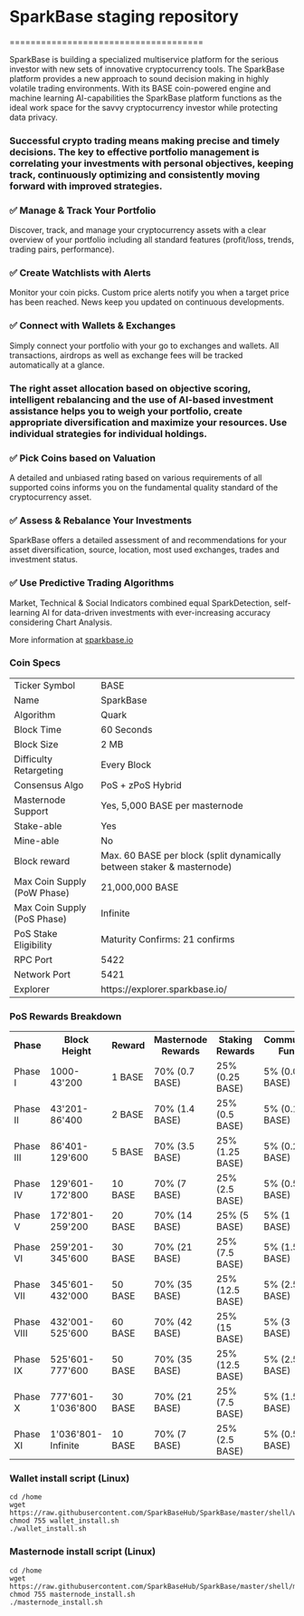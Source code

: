 # SparkBase staging repository
=====================================

SparkBase is building a specialized multiservice platform for the serious investor with new sets of innovative cryptocurrency tools. The SparkBase platform provides a new approach to sound decision making in highly volatile trading environments.
With its BASE coin-powered engine and machine learning AI-capabilities the SparkBase platform functions as the ideal work space for the savvy cryptocurrency investor while protecting data privacy.

  ### Successful crypto trading means making precise and timely decisions. The key to effective portfolio management is correlating your investments with personal objectives, keeping track, continuously optimizing and consistently moving forward with improved strategies.

   ### ✅ Manage & Track Your Portfolio
   Discover, track, and manage your cryptocurrency assets with a clear overview of your portfolio including all standard features  (profit/loss, trends, trading pairs, performance).
    
   ### ✅ Create Watchlists with Alerts
   Monitor your coin picks. Custom price alerts notify you when a target price has been reached. News keep you updated on continuous developments.
    
   ### ✅ Connect with Wallets & Exchanges
   Simply connect your portfolio with your go to exchanges and wallets. All transactions, airdrops as well as exchange fees will be tracked automatically at a glance.


  ### The right asset allocation based on objective scoring, intelligent rebalancing and the use of AI-based investment assistance helps you to weigh your portfolio, create appropriate diversification and maximize your resources. Use individual strategies for individual holdings.

   ### ✅ Pick Coins based on Valuation
   A detailed and unbiased rating based on various requirements of all supported coins informs you on the fundamental quality standard of the cryptocurrency asset.
    
   ### ✅ Assess & Rebalance Your Investments
   SparkBase offers a detailed assessment of and recommendations for your asset diversification, source, location, most used exchanges, trades and investment status.
    
   ### ✅ Use Predictive Trading Algorithms
   Market, Technical & Social Indicators combined equal SparkDetection, self-learning AI for data-driven investments with ever-increasing accuracy considering Chart Analysis.

More information at [sparkbase.io](http://www.sparkbase.io)


### Coin Specs
<table>
<tr><td>Ticker Symbol</td><td>BASE</td></tr>
<tr><td>Name</td><td>SparkBase</td></tr>
<tr><td>Algorithm</td><td>Quark</td></tr>
<tr><td>Block Time</td><td>60 Seconds</td></tr>
<tr><td>Block Size</td><td>2 MB</td></tr> 
<tr><td>Difficulty Retargeting</td><td>Every Block</td></tr>
<tr><td>Consensus Algo</td><td>PoS + zPoS Hybrid</td></tr>
<tr><td>Masternode Support</td><td>Yes, 5,000 BASE per masternode</td></tr>
<tr><td>Stake-able</td><td>Yes</td></tr>
<tr><td>Mine-able</td><td>No</td></tr>
<tr><td>Block reward</td><td>Max. 60 BASE per block (split dynamically between staker & masternode)</td></tr>
<tr><td>Max Coin Supply (PoW Phase)</td><td>21,000,000 BASE</td></tr>
<tr><td>Max Coin Supply (PoS Phase)</td><td>Infinite</td></tr>
<tr><td>PoS Stake Eligibility</td><td>Maturity Confirms: 21 confirms</td></tr>
<tr><td>RPC Port</td><td>5422</td></tr>
<tr><td>Network Port</td><td>5421</td></tr>
<tr><td>Explorer</td><td>https://explorer.sparkbase.io/</td></tr>
</table>


### PoS Rewards Breakdown

<table>
<th>Phase</th><th>Block Height</th><th>Reward</th><th>Masternode Rewards</th><th>Staking Rewards</th><th>Community Fund</th>
<tr><td>Phase I</td><td>1000-43'200</td><td>1 BASE</td><td>70% (0.7 BASE)</td><td>25% (0.25 BASE)</td><td>5% (0.05 BASE)</td></tr>
<tr><td>Phase II</td><td>43'201-86'400</td><td>2 BASE</td><td>70% (1.4 BASE)</td><td>25% (0.5 BASE)</td><td>5% (0.1 BASE)</td></tr>
<tr><td>Phase III</td><td>86'401-129'600</td><td>5 BASE</td><td>70% (3.5 BASE)</td><td>25% (1.25 BASE)</td><td>5% (0.25 BASE)</td></tr>
<tr><td>Phase IV</td><td>129'601-172'800</td><td>10 BASE</td><td>70% (7 BASE)</td><td>25% (2.5 BASE)</td><td>5% (0.5 BASE)</td></tr>
<tr><td>Phase V</td><td>172'801-259'200</td><td>20 BASE</td><td>70% (14 BASE)</td><td>25% (5 BASE)</td><td>5% (1 BASE)</td></tr>
<tr><td>Phase VI</td><td>259'201-345'600</td><td>30 BASE</td><td>70% (21 BASE)</td><td>25% (7.5 BASE)</td><td>5% (1.5 BASE)</td></tr>
<tr><td>Phase VII</td><td>345'601-432'000</td><td>50 BASE</td><td>70% (35 BASE)</td><td>25% (12.5 BASE)</td><td>5% (2.5 BASE)</td></tr>
<tr><td>Phase VIII</td><td>432'001-525'600</td><td>60 BASE</td><td>70% (42 BASE)</td><td>25% (15 BASE)</td><td>5% (3 BASE)</td></tr>
<tr><td>Phase IX</td><td>525'601-777'600</td><td>50 BASE</td><td>70% (35 BASE)</td><td>25% (12.5 BASE)</td><td>5% (2.5 BASE)</td></tr>
<tr><td>Phase X</td><td>777'601-1'036'800</td><td>30 BASE</td><td>70% (21 BASE)</td><td>25% (7.5 BASE)</td><td>5% (1.5 BASE)</td></tr>
<tr><td>Phase XI</td><td>1'036'801-Infinite</td><td>10 BASE</td><td>70% (7 BASE)</td><td>25% (2.5 BASE)</td><td>5% (0.5 BASE)</td></tr>
</table>




### Wallet install script (Linux)
```
cd /home
wget https://raw.githubusercontent.com/SparkBaseHub/SparkBase/master/shell/wallet_install.sh
chmod 755 wallet_install.sh
./wallet_install.sh
```

### Masternode install script (Linux)
```
cd /home
wget https://raw.githubusercontent.com/SparkBaseHub/SparkBase/master/shell/masternode_install.sh
chmod 755 masternode_install.sh
./masternode_install.sh
```
